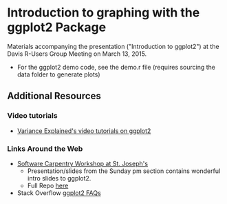 # Introduction to graphing with the ggplot2 Package

Materials accompanying the presentation ("Introduction to ggplot2") at the Davis R-Users Group Meeting on March 13, 2015.

* For the ggplot2 demo code, see the demo.r file (requires sourcing the data folder to generate plots)

## Additional Resources

### Video tutorials
 - [Variance Explained's video tutorials on ggplot2](http://varianceexplained.org/RData/lessons/lesson2/)

### Links Around the Web
 - [Software Carpentry Workshop at St. Joseph's](http://naupaka.github.io/2015-01-10-st_josephs/)
      * Presentation/slides from the Sunday pm section contains wonderful intro slides to ggplot2.
      * Full Repo [here](https://github.com/naupaka/2015-01-10-st_josephs)
 - Stack Overflow [ggplot2 FAQs](http://stackoverflow.com/questions/tagged/ggplot2?sort=faq)
 
